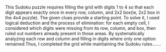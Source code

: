This  Sudoku puzzle requires filling the grid with digits 1 to 4 so that each digit appears exactly once in every row, column, and 2x2 box(ie, 2x2 box in the 4x4 puzzle). The given clues provide a starting point. To solve it, I used logical deduction and the process of elimination: for each empty cell, I considered which digits were missing from its row, column, and box, then ruled out numbers already present in those areas. By systematically analyzing each row and column and filling in digits where only one option remained.Thus, I completed the grid while maintaining the Sudoku rules.......
